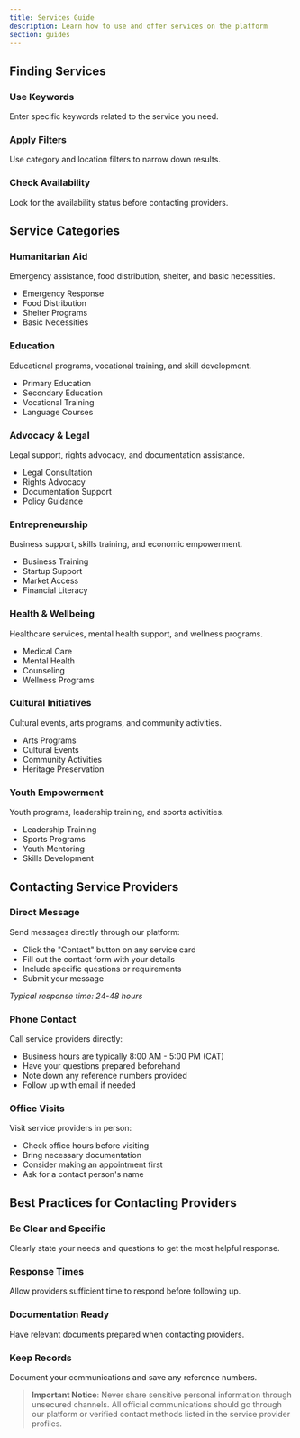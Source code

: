 ```yaml
---
title: Services Guide
description: Learn how to use and offer services on the platform
section: guides
---
```


## Finding Services

### Use Keywords
Enter specific keywords related to the service you need.

### Apply Filters
Use category and location filters to narrow down results.

### Check Availability
Look for the availability status before contacting providers.

## Service Categories

### Humanitarian Aid
Emergency assistance, food distribution, shelter, and basic necessities.

- Emergency Response
- Food Distribution
- Shelter Programs
- Basic Necessities

### Education
Educational programs, vocational training, and skill development.

- Primary Education
- Secondary Education
- Vocational Training
- Language Courses

### Advocacy & Legal
Legal support, rights advocacy, and documentation assistance.

- Legal Consultation
- Rights Advocacy
- Documentation Support
- Policy Guidance

### Entrepreneurship
Business support, skills training, and economic empowerment.

- Business Training
- Startup Support
- Market Access
- Financial Literacy

### Health & Wellbeing
Healthcare services, mental health support, and wellness programs.

- Medical Care
- Mental Health
- Counseling
- Wellness Programs

### Cultural Initiatives
Cultural events, arts programs, and community activities.

- Arts Programs
- Cultural Events
- Community Activities
- Heritage Preservation

### Youth Empowerment
Youth programs, leadership training, and sports activities.

- Leadership Training
- Sports Programs
- Youth Mentoring
- Skills Development

## Contacting Service Providers

### Direct Message
Send messages directly through our platform:

- Click the "Contact" button on any service card
- Fill out the contact form with your details
- Include specific questions or requirements
- Submit your message

*Typical response time: 24-48 hours*

### Phone Contact
Call service providers directly:

- Business hours are typically 8:00 AM - 5:00 PM (CAT)
- Have your questions prepared beforehand
- Note down any reference numbers provided
- Follow up with email if needed

### Office Visits
Visit service providers in person:

- Check office hours before visiting
- Bring necessary documentation
- Consider making an appointment first
- Ask for a contact person's name

## Best Practices for Contacting Providers

### Be Clear and Specific
Clearly state your needs and questions to get the most helpful response.

### Response Times
Allow providers sufficient time to respond before following up.

### Documentation Ready
Have relevant documents prepared when contacting providers.

### Keep Records
Document your communications and save any reference numbers.

> **Important Notice**: Never share sensitive personal information through unsecured channels. All official communications should go through our platform or verified contact methods listed in the service provider profiles.
